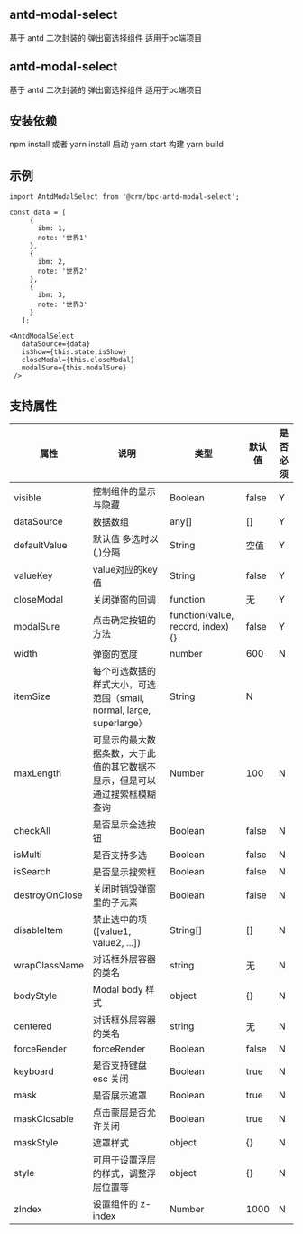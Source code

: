 ## antd-modal-select
基于 antd 二次封装的 弹出窗选择组件 适用于pc端项目

## antd-modal-select
基于 antd 二次封装的 弹出窗选择组件 适用于pc端项目

## 安装依赖
npm install 或者 yarn install
启动 yarn start
构建 yarn build

## 示例
 ```
 import AntdModalSelect from '@crm/bpc-antd-modal-select';
 
 const data = [
      {
        ibm: 1,
        note: '世界1'
      },
      {
        ibm: 2,
        note: '世界2'
      },
      {
        ibm: 3,
        note: '世界3'
      }
    ];

 <AntdModalSelect 
    dataSource={data} 
    isShow={this.state.isShow} 
    closeModal={this.closeModal} 
    modalSure={this.modalSure}
  />
 ```
## 支持属性

属性 | 说明 | 类型 | 默认值 | 是否必须
-|-|-|-|-
visible | 控制组件的显示与隐藏 | Boolean | false | Y
dataSource | 数据数组 | any[] |  [] | Y
defaultValue | 默认值 多选时以(,)分隔 | String | 空值 | Y 
valueKey | value对应的key值 | String | false | Y
closeModal | 关闭弹窗的回调 | function | 无 | Y
modalSure | 点击确定按钮的方法 | function(value, record, index) {} | false | Y
width | 弹窗的宽度 | number | 600 | N
itemSize | 每个可选数据的样式大小，可选范围（small, normal, large, superlarge） | String |  N
maxLength | 可显示的最大数据条数，大于此值的其它数据不显示，但是可以通过搜索框模糊查询 | Number | 100 | N
checkAll | 是否显示全选按钮 | Boolean | false | N
isMulti | 是否支持多选 | Boolean | false | N
isSearch | 是否显示搜索框 | Boolean | false | N
destroyOnClose | 关闭时销毁弹窗里的子元素 | Boolean | false | N
disableItem | 禁止选中的项([value1, value2, ...]) | String[] | [] | N
wrapClassName | 对话框外层容器的类名 | string | 无 | N
bodyStyle | Modal body 样式 | object | {} | N
centered | 对话框外层容器的类名 | string | 无 | N
forceRender | forceRender | Boolean | false | N
keyboard | 是否支持键盘 esc 关闭 | Boolean | true | N
mask | 是否展示遮罩 | Boolean | true | N
maskClosable | 点击蒙层是否允许关闭 | Boolean | true | N
maskStyle | 遮罩样式 | object | {} | N
style | 可用于设置浮层的样式，调整浮层位置等 | object | {} | N
zIndex | 设置组件的 z-index | Number | 1000 | N


